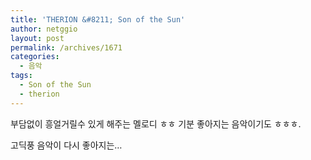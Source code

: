 ```yaml
---
title: 'THERION &#8211; Son of the Sun'
author: netggio
layout: post
permalink: /archives/1671
categories:
  - 음악
tags:
  - Son of the Sun
  - therion
---
```

  
  
  
부담없이 흥얼거릴수 있게 해주는 멜로디 ㅎㅎ 기분 좋아지는 음악이기도 ㅎㅎㅎ.  
  
고딕풍 음악이 다시 좋아지는&#8230;